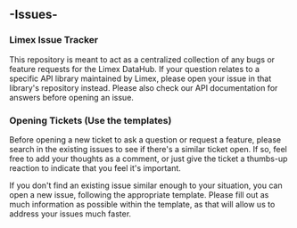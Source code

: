 ## -Issues-
### Limex Issue Tracker

This repository is meant to act as a centralized collection of any bugs or feature requests for the Limex DataHub. If your question relates to a specific API library maintained by Limex, please open your issue in that library's repository instead. Please also check our API documentation for answers before opening an issue.

### Opening Tickets (Use the templates)

Before opening a new ticket to ask a question or request a feature, please search in the existing issues to see if there's a similar ticket open. If so, feel free to add your thoughts as a comment, or just give the ticket a thumbs-up reaction to indicate that you feel it's important.

If you don't find an existing issue similar enough to your situation, you can open a new issue, following the appropriate template. Please fill out as much information as possible within the template, as that will allow us to address your issues much faster. 
